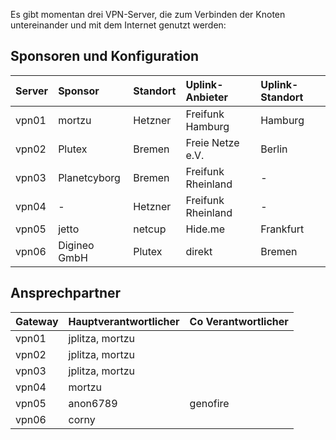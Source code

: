Es gibt momentan drei VPN-Server, die zum Verbinden der Knoten untereinander und mit dem Internet genutzt werden:

## Sponsoren und Konfiguration
| Server | Sponsor      | Standort | Uplink-Anbieter    | Uplink-Standort |
|:-------|:-------------|:---------|:-------------------|:----------------|
| vpn01  | mortzu       | Hetzner  | Freifunk Hamburg   | Hamburg         |
| vpn02  | Plutex       | Bremen   | Freie Netze e.V.   | Berlin          |
| vpn03  | Planetcyborg | Bremen   | Freifunk Rheinland | -               |
| vpn04  | -            | Hetzner  | Freifunk Rheinland | -               |
| vpn05  | jetto        | netcup   | Hide.me            | Frankfurt       |
| vpn06  | Digineo GmbH | Plutex   | direkt             | Bremen          |

## Ansprechpartner

| Gateway | Hauptverantwortlicher | Co Verantwortlicher |
|---------|-----------------------|---------------------|
| vpn01   | jplitza, mortzu       |                     |
| vpn02   | jplitza, mortzu       |                     |
| vpn03   | jplitza, mortzu       |                     |
| vpn04   | mortzu                |                     |
| vpn05   | anon6789              | genofire            |
| vpn06   | corny                 |                     |